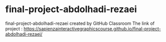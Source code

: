 # final-project-abdolhadi-rezaei
final-project-abdolhadi-rezaei created by GitHub Classroom
The link of project : https://sapienzainteractivegraphicscourse.github.io/final-project-abdolhadi-rezaei/
